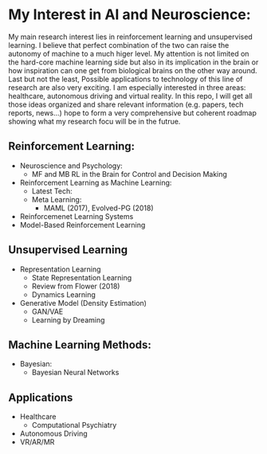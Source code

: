 # My Interest in AI and Neuroscience:
My main research interest lies in reinforcement learning and unsupervised learning. I believe that perfect combination of the two can raise the autonomy of machine to a much higer level. My attention is not limited on the hard-core machine learning side but also in its implication in the brain or how inspiration can one get from biological brains on the other way around. Last but not the least, Possible applications to technology of this line of research are also very exciting. I am especially interested in three areas: healthcare, autonomous driving and virtual reality. 
In this repo, I will get all those ideas organized and share relevant information (e.g. papers, tech reports, news...) hope to form a very comprehensive but coherent roadmap showing what my research focu will be in the futrue.

## Reinforcement Learning:
* Neuroscience and Psychology:
   * MF and MB RL in the Brain for Control and Decision Making
* Reinforcement Learning as Machine Learning:
   * Latest Tech:
   * Meta Learning:
      * MAML (2017), Evolved-PG (2018)
* Reinforcemenet Learning Systems
* Model-Based Reinforcement Learning

## Unsupervised Learning
* Representation Learning
   * State Representation Learning 
    * Review from Flower (2018)
   * Dynamics Learning
* Generative Model (Density Estimation)
   * GAN/VAE
   * Learning by Dreaming 

## Machine Learning Methods:
* Bayesian:
   * Bayesian Neural Networks

## Applications
* Healthcare
   * Computational Psychiatry
* Autonomous Driving
* VR/AR/MR
